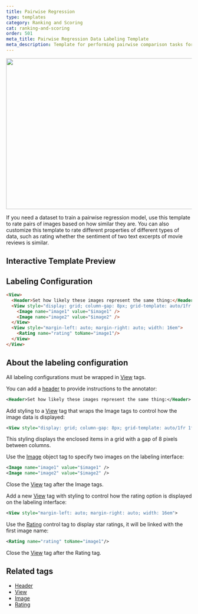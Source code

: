 ```yaml
---
title: Pairwise Regression
type: templates
category: Ranking and Scoring
cat: ranking-and-scoring
order: 501
meta_title: Pairwise Regression Data Labeling Template
meta_description: Template for performing pairwise comparison tasks for regression models with Label Studio for your machine learning and data science projects.
---
```


<img src="/images/templates/pairwise-regression.png" alt="" class="gif-border" width="552px" height="408px" />

If you need a dataset to train a pairwise regression model, use this template to rate pairs of images based on how similar they are. You can also customize this template to rate different properties of different types of data, such as rating whether the sentiment of two text excerpts of movie reviews is similar. 

## Interactive Template Preview

<div id="main-preview"></div>

## Labeling Configuration

```html
<View>
  <Header>Set how likely these images represent the same thing:</Header>
  <View style="display: grid; column-gap: 8px; grid-template: auto/1fr 1fr">
  	<Image name="image1" value="$image1" />
    <Image name="image2" value="$image2" />
  </View>
  <View style="margin-left: auto; margin-right: auto; width: 16em">
    <Rating name="rating" toName="image1"/>
  </View>
</View>
```

## About the labeling configuration

All labeling configurations must be wrapped in [View](/tags/view.html) tags.

You can add a [header](/tags/header.html) to provide instructions to the annotator:
```xml
<Header>Set how likely these images represent the same thing:</Header>
```

Add styling to a [View](/tags/view.html) tag that wraps the Image tags to control how the image data is displayed:
```xml
<View style="display: grid; column-gap: 8px; grid-template: auto/1fr 1fr">
```
This styling displays the enclosed items in a grid with a gap of 8 pixels between columns.

Use the [Image](/tags/image.html) object tag to specify two images on the labeling interface:
```xml
<Image name="image1" value="$image1" />
<Image name="image2" value="$image2" />
```
Close the [View](/tags/view.html) tag after the Image tags. 

Add a new [View](/tags/view.html) tag with styling to control how the rating option is displayed on the labeling interface:
```xml
<View style="margin-left: auto; margin-right: auto; width: 16em">
```

Use the [Rating](/tags/rating.html) control tag to display star ratings, it will be linked with the first image name:
```xml
<Rating name="rating" toName="image1"/>
```
Close the [View](/tags/view.html) tag after the Rating tag.

## Related tags

- [Header](/tags/header.html)
- [View](/tags/view.html)
- [Image](/tags/image.html)
- [Rating](/tags/rating.html)
